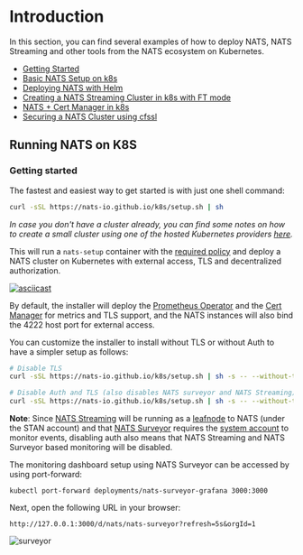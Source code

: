 # Introduction

In this section, you can find several examples of how to deploy NATS, NATS Streaming and other tools from the NATS ecosystem on Kubernetes.

* [Getting Started](nats-kubernetes.md#getting-started)
* [Basic NATS Setup on k8s](minimal-setup.md)
* [Deploying NATS with Helm](helm-charts.md)
* [Creating a NATS Streaming Cluster in k8s with FT mode](../nats-streaming-server/kubernetes/stan-ft-k8s-aws.md)
* [NATS + Cert Manager in k8s](nats-cluster-and-cert-manager.md)
* [Securing a NATS Cluster using cfssl](operator-tls-setup-with-cfssl.md)

## Running NATS on K8S

### Getting started

The fastest and easiest way to get started is with just one shell command:

```bash
curl -sSL https://nats-io.github.io/k8s/setup.sh | sh
```

_In case you don't have a cluster already, you can find some notes on how to create a small cluster using one of the hosted Kubernetes providers_ [_here_](create-k8s-cluster.md)_._

This will run a `nats-setup` container with the [required policy](https://github.com/nats-io/k8s/blob/master/setup/bootstrap-policy.yml) and deploy a NATS cluster on Kubernetes with external access, TLS and decentralized authorization.

[![asciicast](https://asciinema.org/a/282135.svg)](https://asciinema.org/a/282135)

By default, the installer will deploy the [Prometheus Operator](https://github.com/coreos/prometheus-operator) and the [Cert Manager](https://github.com/jetstack/cert-manager) for metrics and TLS support, and the NATS instances will also bind the 4222 host port for external access.

You can customize the installer to install without TLS or without Auth to have a simpler setup as follows:

```bash
# Disable TLS
curl -sSL https://nats-io.github.io/k8s/setup.sh | sh -s -- --without-tls

# Disable Auth and TLS (also disables NATS surveyor and NATS Streaming)
curl -sSL https://nats-io.github.io/k8s/setup.sh | sh -s -- --without-tls --without-auth
```

**Note**: Since [NATS Streaming](https://github.com/nats-io/nats-streaming-server) will be running as a [leafnode](../nats-server/configuration/leafnodes/) to NATS \(under the STAN account\) and that [NATS Surveyor](https://github.com/nats-io/nats-surveyor) requires the [system account](../nats-server/configuration/sys_accounts/) to monitor events, disabling auth also means that NATS Streaming and NATS Surveyor based monitoring will be disabled.

The monitoring dashboard setup using NATS Surveyor can be accessed by using port-forward:

```text
kubectl port-forward deployments/nats-surveyor-grafana 3000:3000
```

Next, open the following URL in your browser:

```text
http://127.0.0.1:3000/d/nats/nats-surveyor?refresh=5s&orgId=1
```

![surveyor](https://user-images.githubusercontent.com/26195/69106844-79fdd480-0a24-11ea-8e0c-213f251fad90.gif)


